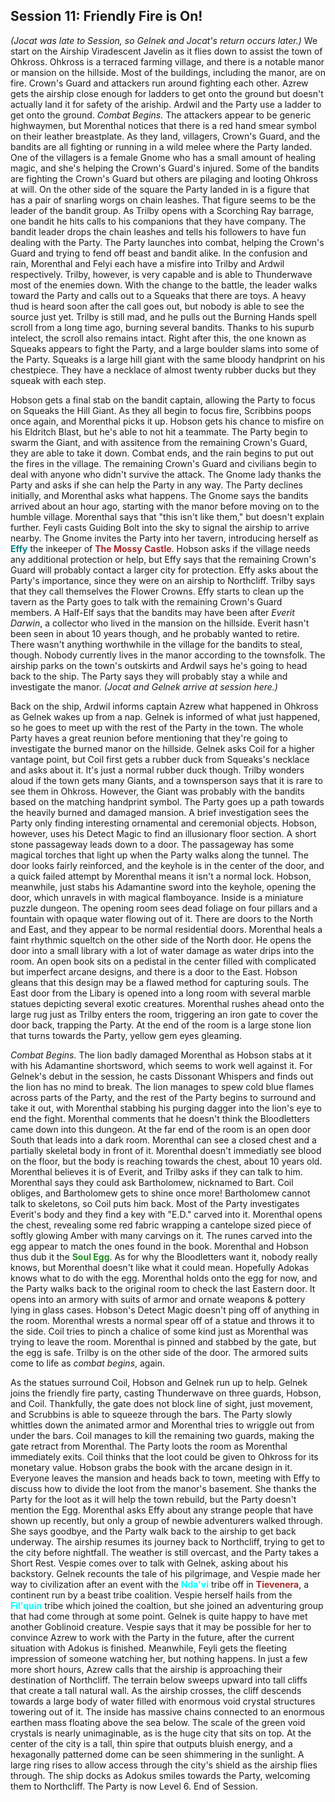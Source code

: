 ## Session 11: Friendly Fire is On!

*(Jocat was late to Session, so Gelnek and Jocat's return occurs later.)*
We start on the Airship Viradescent Javelin as it flies down to assist the town of Ohkross. Ohkross is a terraced farming village, and there is a notable manor or mansion on the hillside. Most of the buildings, including the manor, are on fire. Crown's Guard and attackers run around fighting each other. Azrew gets the airship close enough for ladders to get onto the ground but doesn't actually land it for safety of the ariship. Ardwil and the Party use a ladder to get onto the ground. *Combat Begins.* The attackers appear to be generic highwaymen, but Morenthal notices that there is a red hand smear symbol on their leather breastplate. As they land, villagers, Crown's Guard, and the bandits are all fighting or running in a wild melee where the Party landed. One of the villagers is a female Gnome who has a small amount of healing magic, and she's helping the Crown's Guard's injured. Some of the bandits are fighting the Crown's Guard but others are pilaging and looting Ohkross at will. On the other side of the square the Party landed in is a figure that has a pair of snarling worgs on chain leashes. That figure seems to be the leader of the bandit group. As Trilby opens with a Scorching Ray barrage, one bandit he hits calls to his companions that they have company. The bandit leader drops the chain leashes and tells his followers to have fun dealing with the Party. The Party launches into combat, helping the Crown's Guard and trying to fend off beast and bandit alike. In the confusion and rain, Morenthal and Felyi each have a misfire into Trilby and Ardwil respectively. Trilby, however, is very capable and is able to Thunderwave most of the enemies down. With the change to the battle, the leader walks toward the Party and calls out to a Squeaks that there are toys. A heavy thud is heard soon after the call goes out, but nobody is able to see the source just yet. Trilby is still mad, and he pulls out the Burning Hands spell scroll from a long time ago, burning several bandits. Thanks to his supurb intelect, the scroll also remains intact. Right after this, the one known as Squeaks appears to fight the Party, and a large boulder slams into some of the Party. Squeaks is a large hill giant with the same bloody handprint on his chestpiece. They have a necklace of almost twenty rubber ducks but they squeak with each step. 

Hobson gets a final stab on the bandit captain, allowing the Party to focus on Squeaks the Hill Giant. As they all begin to focus fire, Scribbins poops once again, and Morenthal picks it up. Hobson gets his chance to misfire on his Eldritch Blast, but he's able to not hit a teammate. The Party begin to swarm the Giant, and with assitence from the remaining Crown's Guard, they are able to take it down. Combat ends, and the rain begins to put out the fires in the village. The remaining Crown's Guard and civilians begin to deal with anyone who didn't survive the attack. The Gnome lady thanks the Party and asks if she can help the Party in any way. The Party declines initially, and Morenthal asks what happens. The Gnome says the bandits arrived about an hour ago, starting with the manor before moving on to the humble village. Morenthal says that "this isn't like them," but doesn't explain further. Feyli casts Guiding Bolt into the sky to signal the airship to arrive nearby. The Gnome invites the Party into her tavern, introducing herself as <span style="color:teal">**Effy**</span> the inkeeper of <span style="color:brown">**The Mossy Castle**</span>. Hobson asks if the village needs any additional protection or help, but Effy says that the remaining Crown's Guard will probably contact a larger city for protection. Effy asks about the Party's importance, since they were on an airship to Northcliff. Trilby says that they call themselves the Flower Crowns. Effy starts to clean up the tavern as the Party goes to talk with the remaining Crown's Guard members. A Half-Elf says that the bandits may have been after *Everit Darwin*, a collector who lived in the mansion on the hillside. Everit hasn't been seen in about 10 years though, and he probably wanted to retire. There wasn't anything worthwhile in the village for the bandits to steal, though. Nobody currently lives in the manor according to the townsfolk. The airship parks on the town's outskirts and Ardwil says he's going to head back to the ship. The Party says they will probably stay a while and investigate the manor. *(Jocat and Gelnek arrive at session here.)*

Back on the ship, Ardwil informs captain Azrew what happened in Ohkross as Gelnek wakes up from a nap. Gelnek is informed of what just happened, so he goes to meet up with the rest of the Party in the town. The whole Party haves a great reunion before mentioning that they're going to investigate the burned manor on the hillside. Gelnek asks Coil for a higher vantage point, but Coil first gets a rubber duck from Squeaks's necklace and asks about it. It's just a normal rubber duck though. Trilby wonders aloud if the town gets many Giants, and a townsperson says that it is rare to see them in Ohkross. However, the Giant was probably with the bandits based on the matching handprint symbol. The Party goes up a path towards the heavily burned and damaged mansion. A brief investigation sees the Party only finding interesting ornamental and ceremonial objects. Hobson, however, uses his Detect Magic to find an illusionary floor section. A short stone passageway leads down to a door. The passageway has some magical torches that light up when the Party walks along the tunnel. The door looks fairly reinforced, and the keyhole is in the center of the door, and a quick failed attempt by Morenthal means it isn't a normal lock. Hobson, meanwhile, just stabs his Adamantine sword into the keyhole, opening the door, which unravels in with magical flamboyance. Inside is a miniature puzzle dungeon. The opening room sees dead foliage on four pillars and a fountain with opaque water flowing out of it. There are doors to the North and East, and they appear to be normal residential doors. Morenthal heals a faint rhythmic squeltch on the other side of the North door. He opens the door into a small library with a lot of water damage as water drips into the room. An open book sits on a pedistal in the center filled with complicated but imperfect arcane designs, and there is a door to the East. Hobson gleans that this design may be a flawed method for capturing souls. The East door from the Libary is opened into a long room with several marble statues depicting several exotic creatures. Morenthal rushes ahead onto the large rug just as Trilby enters the room, triggering an iron gate to cover the door back, trapping the Party. At the end of the room is a large stone lion that turns towards the Party, yellow gem eyes gleaming. 

*Combat Begins.* The lion badly damaged Morenthal as Hobson stabs at it with his Adamantine shortsword, which seems to work well against it. For Gelnek's debut in the session, he casts Dissonant Whispers and finds out the lion has no mind to break. The lion manages to spew cold blue flames across parts of the Party, and the rest of the Party begins to surround and take it out, with Morenthal stabbing his purging dagger into the lion's eye to end the fight. Morenthal comments that he doesn't think the Bloodletters came down into this dungeon. At the far end of the room is an open door South that leads into a dark room. Morenthal can see a closed chest and a partially skeletal body in front of it. Morenthal doesn't immediatly see blood on the floor, but the body is reaching towards the chest, about 10 years old. Morenthal believes it is of Everit, and Trilby asks if they can talk to him. Morenthal says they could ask Bartholomew, nicknamed to Bart. Coil obliges, and Bartholomew gets to shine once more! Bartholomew cannot talk to skeletons, so Coil puts him back. Most of the Party investigates Everit's body and they find a key with "E.D." carved into it. Morenthal opens the chest, revealing some red fabric wrapping a cantelope sized piece of softly glowing Amber with many carvings on it. The runes carved into the egg appear to match the ones found in the book. Morenthal and Hobson thus dub it the <span style="color:forestgreen">**Soul Egg**</span>. As for why the Bloodletters want it, nobody really knows, but Morenthal doesn't like what it could mean. Hopefully Adokas knows what to do with the egg. Morenthal holds onto the egg for now, and the Party walks back to the original room to check the last Eastern door. It opens into an armory with suits of armor and ornate weapons & pottery lying in glass cases. Hobson's Detect Magic doesn't ping off of anything in the room. Morenthal wrests a normal spear off of a statue and throws it to the side. Coil tries to pinch a chalice of some kind just as Morenthal was trying to leave the room. Morenthal is pinned and stabbed by the gate, but the egg is safe. Trilby is on the other side of the door. The armored suits come to life as *combat begins*, again.

As the statues surround Coil, Hobson and Gelnek run up to help. Gelnek joins the friendly fire party, casting Thunderwave on three guards, Hobson, and Coil. Thankfully, the gate does not block line of sight, just movement, and Scrubbins is able to squeeze through the bars. The Party slowly whittles down the animated armor and Morenthal tries to wriggle out from under the bars. Coil manages to kill the remaining two guards, making the gate retract from Morenthal. The Party loots the room as Morenthal immediately exits. Coil thinks that the loot could be given to Ohkross for its monetary value. Hobson grabs the book with the arcane design in it. Everyone leaves the mansion and heads back to town, meeting with Effy to discuss how to divide the loot from the manor's basement. She thanks the Party for the loot as it will help the town rebuild, but the Party doesn't mention the Egg. Morenthal asks Effy about any strange people that have shown up recently, but only a group of newbie adventurers walked through. She says goodbye, and the Party walk back to the airship to get back underway. The airship resumes its journey back to Northcliff, trying to get to the city before nightfall. The weather is still overcast, and the Party takes a Short Rest. Vespie comes over to talk with Gelnek, asking about his backstory. Gelnek recounts the tale of his pilgrimage, and Vespie made her way to civilization after an event with the <span style="color:aqua">**Nda'vi**</span> tribe off in <span style="color:brown">**Tievenera**</span>, a continent run by a beast tribe coalition. Vespie herself hails from the <span style="color:aqua">**Fil'quin**</span> tribe which joined the coaltion, but she joined an adventuring group that had come through at some point. Gelnek is quite happy to have met another Goblinoid creature. Vespie says that it may be possible for her to convince Azrew to work with the Party in the future, after the current situation with Adokus is finished. Meanwhile, Feyli gets the fleeting impression of someone watching her, but nothing happens. In just a few more short hours, Azrew calls that the airship is approaching their destination of Northcliff. The terrain below sweeps upward into tall cliffs that create a tall natural wall. As the airship crosses, the cliff descends towards a large body of water filled with enormous void crystal structures towering out of it. The inside has massive chains connected to an enormous earthen mass floating above the sea below. The scale of the green void crystals is nearly unimaginable, as is the huge city that sits on top. At the center of the city is a tall, thin spire that outputs bluish energy, and a hexagonally patterned dome can be seen shimmering in the sunlight. A large ring rises to allow access through the city's shield as the airship flies through. The ship docks as Adokus smiles towards the Party, welcoming them to Northcliff. The Party is now Level 6. End of Session.